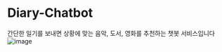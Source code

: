 # Diary-Chatbot
간단한 일기를 보내면 상황에 맞는 음악, 도서, 영화를 추천하는 챗봇 서비스입니다
![image](https://github.com/YeongseoYoo/Diary-Chatbot/assets/102814269/c5f9d238-5895-4116-a02e-6984e75e4e86)
